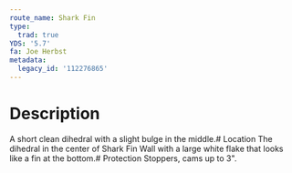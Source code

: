 ```yaml
---
route_name: Shark Fin
type:
  trad: true
YDS: '5.7'
fa: Joe Herbst
metadata:
  legacy_id: '112276865'
---
```

# Description
A short clean dihedral with a slight bulge in the middle.# Location
The dihedral in the center of Shark Fin Wall with a large white flake that looks like a fin at the bottom.# Protection
Stoppers, cams up to 3".